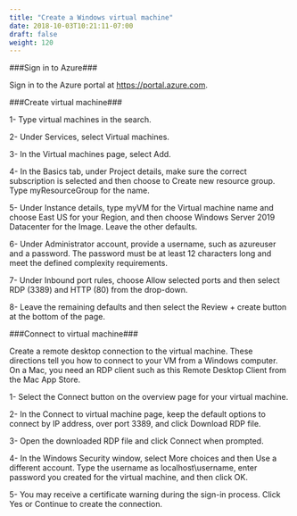 ```yaml
---
title: "Create a Windows virtual machine"
date: 2018-10-03T10:21:11-07:00
draft: false
weight: 120
---
```


###Sign in to Azure### 

Sign in to the Azure portal at https://portal.azure.com.

###Create virtual machine###

1- Type virtual machines in the search.

2- Under Services, select Virtual machines.

3- In the Virtual machines page, select Add.

4- In the Basics tab, under Project details, make sure the correct subscription is selected and then choose to Create new resource group. Type myResourceGroup for the name.

5- Under Instance details, type myVM for the Virtual machine name and choose East US for your Region, and then choose Windows Server 2019 Datacenter for the Image. Leave the other defaults.

6- Under Administrator account, provide a username, such as azureuser and a password. The password must be at least 12 characters long and meet the defined complexity requirements.

7- Under Inbound port rules, choose Allow selected ports and then select RDP (3389) and HTTP (80) from the drop-down.

8- Leave the remaining defaults and then select the Review + create button at the bottom of the page.

###Connect to virtual machine### 

Create a remote desktop connection to the virtual machine. These directions tell you how to connect to your VM from a Windows computer. On a Mac, you need an RDP client such as this Remote Desktop Client from the Mac App Store.

1- Select the Connect button on the overview page for your virtual machine.

2- In the Connect to virtual machine page, keep the default options to connect by IP address, over port 3389, and click Download RDP file.

3- Open the downloaded RDP file and click Connect when prompted.

4- In the Windows Security window, select More choices and then Use a different account. Type the username as localhost\username, enter password you created for the virtual machine, and then click OK.

5- You may receive a certificate warning during the sign-in process. Click Yes or Continue to create the connection.

